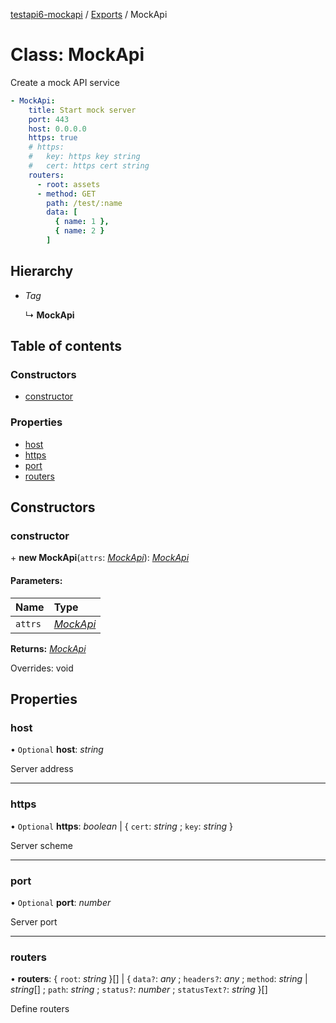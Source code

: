 [testapi6-mockapi](../README.md) / [Exports](../modules.md) / MockApi

# Class: MockApi

Create a mock API service

```yaml
- MockApi:
    title: Start mock server
    port: 443
    host: 0.0.0.0
    https: true
    # https:
    #   key: https key string
    #   cert: https cert string
    routers:
      - root: assets
      - method: GET
        path: /test/:name
        data: [
          { name: 1 },
          { name: 2 }
        ] 
```

## Hierarchy

* *Tag*

  ↳ **MockApi**

## Table of contents

### Constructors

- [constructor](mockapi.md#constructor)

### Properties

- [host](mockapi.md#host)
- [https](mockapi.md#https)
- [port](mockapi.md#port)
- [routers](mockapi.md#routers)

## Constructors

### constructor

\+ **new MockApi**(`attrs`: [*MockApi*](mockapi.md)): [*MockApi*](mockapi.md)

#### Parameters:

Name | Type |
:------ | :------ |
`attrs` | [*MockApi*](mockapi.md) |

**Returns:** [*MockApi*](mockapi.md)

Overrides: void

## Properties

### host

• `Optional` **host**: *string*

Server address

___

### https

• `Optional` **https**: *boolean* \| { `cert`: *string* ; `key`: *string*  }

Server scheme

___

### port

• `Optional` **port**: *number*

Server port

___

### routers

• **routers**: { `root`: *string*  }[] \| { `data?`: *any* ; `headers?`: *any* ; `method`: *string* \| *string*[] ; `path`: *string* ; `status?`: *number* ; `statusText?`: *string*  }[]

Define routers
